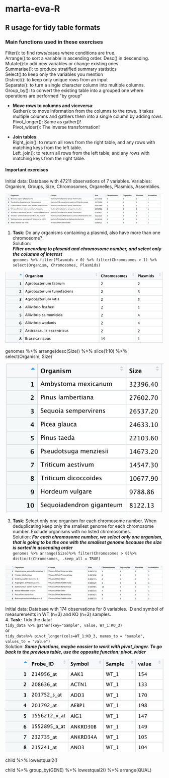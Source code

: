 # marta-eva-R
## R usage for tidy table formats
### Main functions used in these exercises  
Filter(): to find rows/cases where conditions are true.  
Arrange():to sort a variable in ascending order. Desc() in descending.  
Mutate():to add new variables or change existing ones  
Summarise(): to produce stratified summary statistics  
Select():to keep only the variables you mention  
Distinct(): to keep only unique rows from an input  
Separate(): to turn a single character column into multiple columns.  
Group_by(): to convert the existing table into a grouped one where operations are performed "by group"  

-	**Move rows to columns and viceversa**:  
Gather(): to move information from the columns to the rows. It takes multiple columns and gathers them into a single column by adding rows.  
Pivot_longer(): Same as gather()!  
Pivot_wider(): The inverse transformation!  

-	**Join tables**:  
Right_join(): to return all rows from the right table, and any rows with matching keys from the left table.  
Left_join(): to return all rows from the left table, and any rows with matching keys from the right table.

#### Important exercises  
Initial data: Database with 47211 observations of 7 variables. Variables: Organism, Groups, Size, Chromosomes, Organelles, Plasmids, Assemblies.

![Table 1](https://raw.githubusercontent.com/evilla-19/marta-eva-R/master/Pictures/Initial_data.png)

1. **Task**: Do any organisms containing a plasmid, also have more than one chromosome?  
Solution:  
***Filter according to plasmid and chromosome number, and select only the columns of interest***  
`genomes %>%
  filter(Plasmids > 0) %>%
  filter(Chromosomes > 1) %>% select(Organism, Chromosomes, Plasmids)`
  
![First modification](https://raw.githubusercontent.com/evilla-19/marta-eva-R/master/Pictures/First%20modification.png)

genomes %>%
  arrange(desc(Size)) %>%
  slice(1:10) %>%
  select(Organism, Size)`
  
![Second modification](https://raw.githubusercontent.com/evilla-19/marta-eva-R/master/Pictures/Second%20modification.png)
  
  3. **Task**: Select only one organism for each chromosome number. When deduplicating keep only the smallest genome for each chromosome number. Exclude organisms with no listed chromosomes.  
 Solution: ***For each chromosome number, we select only one organism, that is going to be the one with the smallest genome because the size is sorted in ascending order***  
 `genomes %>%
  arrange(Size)%>%
  filter(Chromosomes > 0)%>%
  distinct(Chromosomes, .keep_all = TRUE)`
  
![Thrid modification](https://raw.githubusercontent.com/evilla-19/marta-eva-R/master/Pictures/Thrid%20modification.png)
  
  Initial data: Database with 174 observations for 8 variables. ID and symbol of measurements in WT (n=3) and KO (n=3) samples.  
 4. **Task**: Tidy the data!  
 `tidy_data %>%
  gather(key="Sample", value, WT_1:KO_3)`  
 or  
 `tidy_data%>%
  pivot_longer(cols=WT_1:KO_3, names_to = "sample", values_to = "value")`  
 Solution: ***Same functions, maybe eassier to work with pivot_longer. To go back to the previous table, use the opposite function: pivot_wider***
 
![Fourth modification](https://github.com/evilla-19/marta-eva-R/blob/master/Pictures/Fourth%20modification.png)
 
 

child %>% lowestqual2()


child %>%
  group_by(GENE) %>%
  lowestqual2() %>%
  arrange(QUAL)


